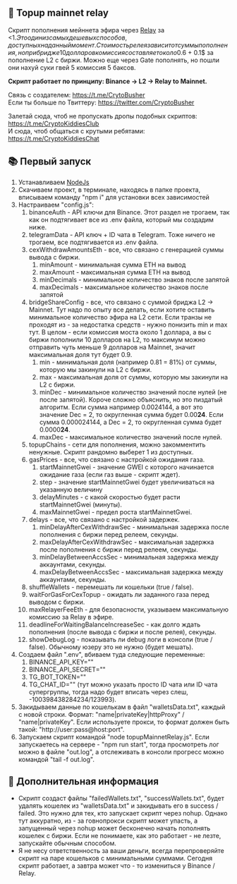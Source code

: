 ## 🚀 Topup mainnet relay
Скрипт пополнения мейннета эфира через [Relay](https://relay.link/) за <1$. Это один из самых дешевых способов, доступных на данный момент. Стоимость релея зависит от суммы пополнения, но при бридже 10 долларов комиссия составляет около 0.6$ + 0.1$ за пополнение L2 с биржи. Можно еще через Gate пополнять, но пошли они нахуй суки гвей 5 комиссия 5 баксов.

<b>Скрипт работает по принципу: Binance -> L2 -> Relay to Mainnet.</b>

Связь с создателем: https://t.me/CrytoBusher <br>
Если ты больше по Твиттеру: https://twitter.com/CryptoBusher <br>

Залетай сюда, чтоб не пропускать дропы подобных скриптов: https://t.me/CryptoKiddiesClub <br>
И сюда, чтоб общаться с крутыми ребятами: https://t.me/CryptoKiddiesChat <br>

## 📚 Первый запуск
1. Устанавливаем [NodeJs](https://nodejs.org/en/download)
2. Скачиваем проект, в терминале, находясь в папке проекта, вписываем команду "npm i" для установки всех зависимостей
3. Настраиваем "config.js":
    1. binanceAuth - API ключи для Binance. Этот раздел не трогаем, так как он подтягивает все из .env файла, который мы создадим ниже.
    2. telegramData - API ключ + ID чата в Telegram. Тоже ничего не трогаем, все подтягивается из .env файла.
    3. cexWithdrawAmountsEth - все, что связано с генерацией суммы вывода с биржи.
        1. minAmount - минимальная сумма ETH на вывод
        2. maxAmount - максимальная сумма ETH на вывод
        3. minDecimals - минимальное количество знаков после запятой
        4. maxDecimals - максимальное количество знаков после запятой
    4. bridgeShareConfig - все, что связано с суммой бриджа L2 -> Mainnet. Тут надо по опыту все делать, если хотите оставить минимальное количество эфира на L2 сети. Если транзы не проходят из - за недостатка средств - нужно понизить min и max тут. В целом - если комиссия моста около 1 доллара, а вы с биржи пополнили 10 долларов на L2, то максимум можно отправить чуть меньше 9 долларов на Mainnet, значит максимальная доля тут будет 0.9.
        1. min - минимальная доля (например 0.81 = 81%) от суммы, которую мы закинули на L2 с биржи.
        2. max - максимальная доля от суммы, которую мы закинули на L2 с биржи.
        3. minDec - минимальное количество значений после нулей (не после запятой). Короче сложно объяснить, но это пиздатый алгоритм. Если сумма например 0.0024144, а вот это значение Dec = 2, то округленная сумма будет 0.00<b>24</b>. Если сумма 0.000024144, а Dec = 2, то округленная сумма будет 0.0000<b>24</b>.
        4. maxDec - максимальное количество значений после нулей.
    5. topupChains - сети для пополнения, можно закомментить ненужные. Скрипт рандомно выберет 1 из доступных.
    6. gasPrices - все, что связано с настройкой ожидания газа.
        1. startMainnetGwei - значение GWEI с которого начинается ожидание газа (если газ выше - скрипт ждет).
        2. step - значение startMainnetGwei будет увеличиваться на указанную величину
        3. delayMinutes - с какой скоростью будет расти startMainnetGwei (минуты).
        4. maxMainnetGwei - предел роста startMainnetGwei.
    7. delays - все, что связано с настройкой задержек.
        1. minDelayAfterCexWithdrawSec - минимальная задержка после пополнения с биржи перед релеем, секунды.
        2. maxDelayAfterCexWithdrawSec - максимальная задержка после пополнения с биржи перед релеем, секунды.
        3. minDelayBetweenAccsSec - минимальная задержка между аккаунтами, секунды.
        4. maxDelayBetweenAccsSec - максимальная задержка между аккаунтами, секунды. 
    8. shuffleWallets - перемешать ли кошельки (true / false).
    9. waitForGasForCexTopup - ожидать ли заданного газа перед выводом с биржи.
    10. maxRelayerFeeEth - для безопасности, указываем максимальную комиссию за Relay в эфире.
    11. deadlineForWaitingBalanceIncreaseSec - как долго ждать пополнения (после вывода с биржи и после релея), секунды.
    12. showDebugLog - показывать ли debug логи в консоли (true / false). Обычному юзеру это не нужно (будет мешать).
4. Создаем файл ".env", вбиваем туда следующие переменные:
    1. BINANCE_API_KEY=""
    2. BINANCE_API_SECRET=""
    3. TG_BOT_TOKEN=""
    4. TG_CHAT_ID="" (тут можно указать просто ID чата или ID чата супергруппы, тогда надо будет вписать через слеш, -100398438284234/123993).
5. Закидываем данные по кошелькам в файл "walletsData.txt", каждый с новой строки. Формат: "name|privateKey|httpProxy" / "name|privateKey". Если используете прокси, то формат должен быть такой: "http://user:pass@host:port".
6. Запускаем скрипт командой "node topupMainnetRelay.js". Если запускаетесь на сервере - "npm run start", тогда просмотреть лог можно в файле "out.log", а отслеживать в консоли прогресс можно командой "tail -f out.log".

## 🤔 Дополнительная информация
- Скрипт создаст файлы "failedWallets.txt", "successWallets.txt", будет удалять кошелек из "walletsData.txt" и закидывать его в success / failed. Это нужно для тех, кто запускает скрипт через nohup. Однако тут аккуратно, из - за говнопрокси скрипт может упасть, а запущенный через nohup может бесконечно начать пополнять кошелек с биржи. Если не понимаете, как это работает - не лезте, запускайте обычным способом.
- Я не несу ответственность за ваши деньги, всегда перепроверяйте скрипт на паре кошельков с минимальными суммами. Сегодня скрипт работает, а завтра может что - то измениться у Binance / Relay.